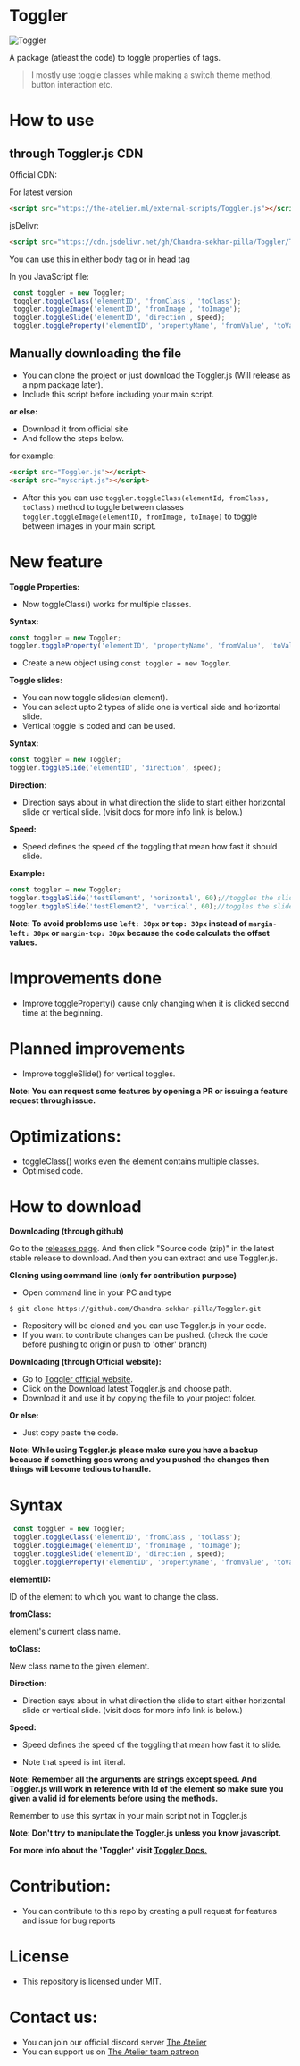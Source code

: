 # Toggler

![Toggler](https://github.com/Chandra-sekhar-pilla/Toggler/blob/main/resouces/toggler%20(small).png "Toggler")

A package (atleast the code) to toggle properties of tags.

> I mostly use toggle classes while making a switch theme method, button interaction etc.

# How to use 
## through Toggler.js CDN

Official CDN:

For latest version

```html
<script src="https://the-atelier.ml/external-scripts/Toggler.js"></script>
```
jsDelivr:

```html
<script src="https://cdn.jsdelivr.net/gh/Chandra-sekhar-pilla/Toggler/Toggler.js"></script>
```

You can use this in either body tag or in head tag

In you JavaScript file:

```js
 const toggler = new Toggler;
 toggler.toggleClass('elementID', 'fromClass', 'toClass');
 toggler.toggleImage('elementID', 'fromImage', 'toImage');
 toggler.toggleSlide('elementID', 'direction', speed);
 toggler.toggleProperty('elementID', 'propertyName', 'fromValue', 'toValue');
```

## Manually downloading the file

- You can clone the project or just download the Toggler.js (Will release as a npm package later).
- Include this script before including your main script.

**or else:**

- Download it from official site.
- And follow the steps below.

for example:

```html
<script src="Toggler.js"></script>
<script src="myscript.js"></script>
```
- After this you can use `toggler.toggleClass(elementId, fromClass, toClass)` method to toggle between classes `toggler.toggleImage(elementID, fromImage, toImage)` to toggle between images in your main script.

# New feature

**Toggle Properties:**

- Now toggleClass() works for multiple classes.

**Syntax:**

```js 
const toggler = new Toggler;
toggler.toggleProperty('elementID', 'propertyName', 'fromValue', 'toValue');
```

- Create a new object using `const toggler = new Toggler`.


**Toggle slides:**

- You can now toggle slides(an element).
- You can select upto 2 types of slide one is vertical side and horizontal slide.
- Vertical toggle is coded and can be used.

**Syntax:**

```js 
const toggler = new Toggler;
toggler.toggleSlide('elementID', 'direction', speed);
```

**Direction**:

- Direction says about in what direction the slide to start either horizontal slide or vertical slide.
(visit docs for more info link is below.)

**Speed:**

- Speed defines the speed of the toggling that mean how fast it should slide.

**Example:**

```js
const toggler = new Toggler;
toggler.toggleSlide('testElement', 'horizontal', 60);//toggles the slide horizontally i.e from left to right or right to left
toggler.toggleSlide('testElement2', 'vertical', 60);//toggles the slide vertical i.e from bottom to top or top to bottom
```

**Note: To avoid problems use `left: 30px` or `top: 30px` instead of `margin-left: 30px` or `margin-top: 30px` because the code calculats the offset values.**

# Improvements done

- Improve toggleProperty() cause only changing when it is clicked second time at the beginning.

# Planned improvements

- Improve toggleSlide() for vertical toggles.

**Note: You can request some features by opening a PR or issuing a feature request through issue.**

# Optimizations:

- toggleClass() works even the element contains multiple classes.
- Optimised code.

# How to download

**Downloading (through github)**

Go to the [releases page](https://github.com/Chandra-sekhar-pilla/Toggler/releases). And then click "Source code (zip)" in the latest stable release to download. And then you can extract and use Toggler.js.

**Cloning using command line (only for contribution purpose)**

- Open command line in your PC and type

```
$ git clone https://github.com/Chandra-sekhar-pilla/Toggler.git
```
- Repository will be cloned and you can use Toggler.js in your code.
- If you want to contribute changes can be pushed. (check the code before pushing to origin or push to 'other' branch)

**Downloading (through Official website):**

- Go to [Toggler official website](https://the-atelier.ml/Pages/Toggler/toggler.html).
- Click on the Download latest Toggler.js and choose path.
- Download it and use it by copying the file to your project folder.

**Or else:**
- Just copy paste the code.

**Note: While using Toggler.js please make sure you have a backup because if something goes wrong and you pushed the changes then things will become tedious to handle.**

# Syntax
```js
 const toggler = new Toggler;
 toggler.toggleClass('elementID', 'fromClass', 'toClass');
 toggler.toggleImage('elementID', 'fromImage', 'toImage');
 toggler.toggleSlide('elementID', 'direction', speed);
 toggler.toggleProperty('elementID', 'propertyName', 'fromValue', 'toValue');
```

**elementID:**

ID of the element to which you want to change the class.

**fromClass:**

element's current class name.

**toClass:**

New class name to the given element.

**Direction**:

- Direction says about in what direction the slide to start either horizontal slide or vertical slide.
(visit docs for more info link is below.)

**Speed:**

- Speed defines the speed of the toggling that mean how fast it to slide.

- Note that speed is int literal.

**Note: Remember all the arguments are strings except speed. And Toggler.js will work in reference with Id of the element so make sure you given a valid id for elements before using the methods.**

Remember to use this syntax in your main script not in Toggler.js

**Note: Don't try to manipulate the Toggler.js unless you know javascript.**

**For more info about the 'Toggler' visit [Toggler Docs.](https://the-atelier.ml/Pages/Toggler/toggler.html)**
# Contribution:
- You can contribute to this repo by creating a pull request for features and issue for bug reports

# License
- This repository is licensed under MIT.

# Contact us:
- You can join our official discord server [The Atelier](https://discord.gg/6Mcy5NpSpH)
- You can support us on [The Atelier team patreon](https://www.patreon.com/the_Atelier)
